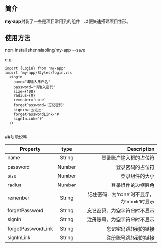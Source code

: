 
## 简介

<strong>my-app</strong>封装了一些是项目常用到的组件，以便快速搭建项目雏形。

## 使用方法

npm install shenmiaoling/my-app --save

e.g.

```
import {Login} from 'my-app'
import 'my-app/Styles/login.css'
  <Login
    name="请输入用户名"
    password="请输入密码"
    size={400}
    radius={0}
    remenber='none'
    forgetPassword='忘记密码'
    signIn='去注册'
    forgetPasswordLink='#'
    signInLink='#'
  />
	

```
##功能说明


| Property   |     type      |  Description |
|----------|:-------------:|------:|
| name |  String | 登录账户输入框的占位符 |
| password |    Number   |   登录密码的占位符 |
| size | Number |    登录组件的大小 |
| radius |  Number | 登录组件的边框圆角 |
| remenber |    String   |   记住密码，为‘none’时不显示，为‘block’时显示 |
| forgetPassword | String |   忘记密码，为空字符串时不显示 |
| signIn |  String | 注册账号，为空字符串时不显示 |
| forgetPasswordLink |    String   |   忘记密码跳转到的链接 |
| signInLink | String |    注册账号跳转到的链接 |